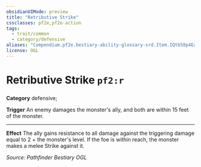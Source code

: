 ```yaml
---
obsidianUIMode: preview
title: "Retributive Strike"
cssclasses: pf2e,pf2e-action
tags:
  - trait/common
  - category/defensive
aliases: "Compendium.pf2e.bestiary-ability-glossary-srd.Item.IQtb58p4EaeUzTN1"
license: OGL
---
```

# Retributive Strike `pf2:r`

### 

**Category** defensive; 




**Trigger** An enemy damages the monster's ally, and both are within 15 feet of the monster.

* * *

**Effect** The ally gains resistance to all damage against the triggering damage equal to 2 + the monster's level. If the foe is within reach, the monster makes a melee Strike against it.

*Source: Pathfinder Bestiary*
*OGL*